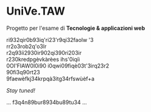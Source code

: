 # UniVe.TAW

Progetto per l'esame di **Tecnologie & applicazioni web**

ri932qir0b93iq'ri23'r9qi32faolw '3  
rr2o3rob2q'o3lr  
r2q93iì2930ir902qi390ri203ir  
r230kredpgèvkàrèes ihs'0iqiì  
0OI'FIAW0I0i90 i0qwi09fiqè03t'3irq23r2  
90fi3q90rt23  
9faewèfkj34krpqà3itg34rfswùèf+a  

_Stay tuned!_

... f3q4n89bur8934bu89tu34 ...
